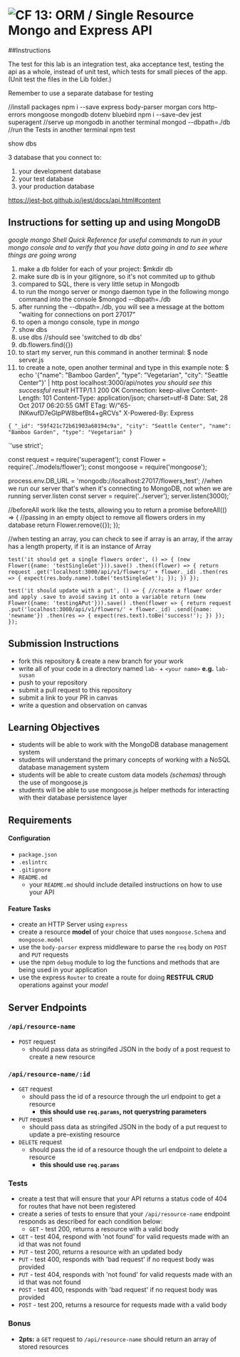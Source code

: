 ![CF](https://camo.githubusercontent.com/70edab54bba80edb7493cad3135e9606781cbb6b/687474703a2f2f692e696d6775722e636f6d2f377635415363382e706e67) 13: ORM / Single Resource Mongo and Express API
===


##Instructions

The test for this lab is an integration test, aka acceptance test, testing the api as a whole, instead of unit test, which tests for small pieces of the app.  (Unit test the files in the Lib folder.)

Remember to use a separate database for testing

//install packages
npm i --save express body-parser morgan cors http-errors mongoose mongodb dotenv bluebird
npm i --save-dev jest superagent
//serve up mongodb in another terminal
mongod --dbpath=./db
//run the Tests in another terminal
npm test


show dbs

3 database that you connect to:
1. your development database
2. your test database
3. your production database

https://jest-bot.github.io/jest/docs/api.html#content


## Instructions for setting up and using MongoDB
_google mongo Shell Quick Reference for useful commands to run in your mongo console and to verify that you have data going in and to see where things are going wrong_
1. make a db folder for each of your project: $mkdir db
2. make sure db is in your gitignore, so it's not commited up to github
3. compared to SQL, there is very little setup in Mongodb
4. to run the mongo server or mongo daemon type in the following mongo command into the console
$mongod --dbpath=./db
5. after running the --dbpath=./db, you will see a message at the bottom "waiting for connections on port 27017"
6. to open a mongo console, type in _mongo_
7. show dbs
8. use dbs //should see 'switched to db dbs'
9. db.flowers.find({})
10. to start my server, run this command in another terminal: $ node server.js
11. to create a note, open another terminal and type in this example note:
$ echo '{"name": "Bamboo Garden", "type": "Vegetarian", "city": "Seattle Center"}' | http post localhost:3000/api/notes
_you should see this successful result_
HTTP/1.1 200 OK
Connection: keep-alive
Content-Length: 101
Content-Type: application/json; charset=utf-8
Date: Sat, 28 Oct 2017 06:20:55 GMT
ETag: W/"65-lNKwufD7eGlpPW8befBt4+gRCVs"
X-Powered-By: Express

`{
    "_id": "59f421c72b61903a60194c9a",
    "city": "Seattle Center",
    "name": "Bamboo Garden",
    "type": "Vegetarian"
}`

`'use strict';

const request = require('superagent');
const Flower = require('../models/flower');
const mongoose = require('mongoose');

process.env.DB_URL = 'mongodb://localhost:27017/flowers_test';
//when we run our server that's when it's connecting to MongoDB, not when we are running server.listen
const server = require('../server');
server.listen(3000);`

//beforeAll work like the tests, allowing you to return a promise
beforeAll(() => {
  //passing in an empty object to remove all flowers orders in my database
  return Flower.remove({});
});

//when testing an array, you can check to see if array is an array, if the array has a length property, if it is an instance of Array

`test('it should get a single flowers order', () => {
  (new Flower({name: 'testSingleGet'})).save()
    .then((flower) => {
      return request
        .get('localhost:3000/api/v1/flowers/' + flower._id)
        .then(res => {
          expect(res.body.name).toBe('testSingleGet');
        });
    })
});`


`test('it should update with a put', () => {
  //create a flower order and apply .save to avoid saving it onto a variable
  return (new Flower({name: 'testingAPut'})).save()
    .then(flower => {
      return request
        .put('localhost:3000/api/v1/flowers/' + flower._id)
        .send({name: 'newname'})
        .then(res => {
          expect(res.text).toBe('success!');
        })
    });
});`


## Submission Instructions
  * fork this repository & create a new branch for your work
  * write all of your code in a directory named `lab-` + `<your name>` **e.g.** `lab-susan`
  * push to your repository
  * submit a pull request to this repository
  * submit a link to your PR in canvas
  * write a question and observation on canvas

## Learning Objectives  
* students will be able to work with the MongoDB database management system
* students will understand the primary concepts of working with a NoSQL database management system
* students will be able to create custom data models *(schemas)* through the use of mongoose.js
* students will be able to use mongoose.js helper methods for interacting with their database persistence layer

## Requirements
#### Configuration
* `package.json`
* `.eslintrc`
* `.gitignore`
* `README.md`
  * your `README.md` should include detailed instructions on how to use your API

#### Feature Tasks
* create an HTTP Server using `express`
* create a resource **model** of your choice that uses `mongoose.Schema` and `mongoose.model`
* use the `body-parser` express middleware to parse the `req` body on `POST` and `PUT` requests
* use the npm `debug` module to log the functions and methods that are being used in your application
* use the express `Router` to create a route for doing **RESTFUL CRUD** operations against your _model_

## Server Endpoints
### `/api/resource-name`
* `POST` request
  * should pass data as stringifed JSON in the body of a post request to create a new resource

### `/api/resource-name/:id`
* `GET` request
  * should pass the id of a resource through the url endpoint to get a resource
    * **this should use `req.params`, not querystring parameters**
* `PUT` request
  * should pass data as stringifed JSON in the body of a put request to update a pre-existing resource
* `DELETE` request
  * should pass the id of a resource though the url endpoint to delete a resource
    * **this should use `req.params`**

### Tests
* create a test that will ensure that your API returns a status code of 404 for routes that have not been registered
* create a series of tests to ensure that your `/api/resource-name` endpoint responds as described for each condition below:
  * `GET` - test 200, returns a resource with a valid body
 * `GET` - test 404, respond with 'not found' for valid requests made with an id that was not found
 * `PUT` - test 200, returns a resource with an updated body
 * `PUT` - test 400, responds with 'bad request' if no request body was provided
 * `PUT` - test 404, responds with 'not found' for valid requests made with an id that was not found
 * `POST` - test 400, responds with 'bad request' if no request body was provided
 * `POST` - test 200, returns a resource for requests made with a valid body

### Bonus
* **2pts:** a `GET` request to `/api/resource-name` should return an array of stored resources
